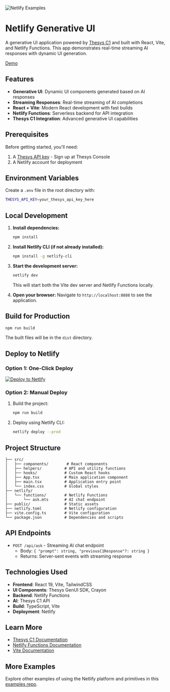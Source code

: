 [Deploy to Netlify]: https://app.netlify.com/start/deploy?repository=https://github.com/netlify/examples/&create_from_path=examples/generative-ui&utm_campaign=dx-examples

![Netlify Examples](https://github.com/netlify/examples/assets/5865/4145aa2f-b915-404f-af02-deacee24f7bf)

# Netlify Generative UI

A generative UI application powered by [Thesys C1](https://www.thesys.dev) and built with React, Vite, and Netlify Functions. This app demonstrates real-time streaming AI responses with dynamic UI generation.

[Demo](./genui.mp4)

## Features

- **Generative UI**: Dynamic UI components generated based on AI responses
- **Streaming Responses**: Real-time streaming of AI completions
- **React + Vite**: Modern React development with fast builds
- **Netlify Functions**: Serverless backend for API integration
- **Thesys C1 Integration**: Advanced generative UI capabilities

## Prerequisites

Before getting started, you'll need:

1. A [Thesys API key](https://console.thesys.dev/keys) - Sign up at Thesys Console
2. A Netlify account for deployment

## Environment Variables

Create a `.env` file in the root directory with:

```bash
THESYS_API_KEY=your_thesys_api_key_here
```

## Local Development

1. **Install dependencies:**
   ```bash
   npm install
   ```

2. **Install Netlify CLI (if not already installed):**
   ```bash
   npm install -g netlify-cli
   ```

3. **Start the development server:**
   ```bash
   netlify dev
   ```

   This will start both the Vite dev server and Netlify Functions locally.

4. **Open your browser:**
   Navigate to `http://localhost:8888` to see the application.

## Build for Production

```bash
npm run build
```

The built files will be in the `dist` directory.

## Deploy to Netlify

### Option 1: One-Click Deploy

[![Deploy to Netlify](https://www.netlify.com/img/deploy/button.svg)][Deploy to Netlify]

### Option 2: Manual Deploy

1. Build the project:
   ```bash
   npm run build
   ```

2. Deploy using Netlify CLI:
   ```bash
   netlify deploy --prod
   ```

## Project Structure

```
├── src/
│   ├── components/        # React components
│   ├── helpers/          # API and utility functions
│   ├── hooks/            # Custom React hooks
│   ├── App.tsx           # Main application component
│   ├── main.tsx          # Application entry point
│   └── index.css         # Global styles
├── netlify/
│   └── functions/        # Netlify Functions
│       └── ask.mts       # AI chat endpoint
├── public/               # Static assets
├── netlify.toml          # Netlify configuration
├── vite.config.ts        # Vite configuration
└── package.json          # Dependencies and scripts
```

## API Endpoints

- `POST /api/ask` - Streaming AI chat endpoint
  - Body: `{ "prompt": string, "previousC1Response"?: string }`
  - Returns: Server-sent events with streaming response

## Technologies Used

- **Frontend**: React 19, Vite, TailwindCSS
- **UI Components**: Thesys GenUI SDK, Crayon
- **Backend**: Netlify Functions
- **AI**: Thesys C1 API
- **Build**: TypeScript, Vite
- **Deployment**: Netlify

## Learn More

- [Thesys C1 Documentation](https://docs.thesys.dev)
- [Netlify Functions Documentation](https://docs.netlify.com/functions/overview/)
- [Vite Documentation](https://vitejs.dev/)

## More Examples

Explore other examples of using the Netlify platform and primitives in this [examples repo](https://github.com/netlify/examples).
